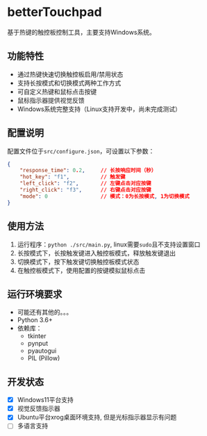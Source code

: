 # betterTouchpad

基于热键的触控板控制工具，主要支持Windows系统。

## 功能特性

- 通过热键快速切换触控板启用/禁用状态
- 支持长按模式和切换模式两种工作方式
- 可自定义热键和鼠标点击按键
- 鼠标指示器提供视觉反馈
- Windows系统完整支持（Linux支持开发中，尚未完成测试）

## 配置说明

配置文件位于`src/configure.json`，可设置以下参数：

```json
{
    "response_time": 0.2,     // 长按响应时间（秒）
    "hot_key": "f1",          // 触发键
    "left_click": "f2",       // 左键点击对应按键
    "right_click": "f3",      // 右键点击对应按键
    "mode": 0                 // 模式：0为长按模式, 1为切换模式
}
```

## 使用方法

1. 运行程序：`python ./src/main.py`, linux需要`sudo`且不支持设置窗口
2. 长按模式下，长按触发键进入触控板模式，释放触发键退出
3. 切换模式下，按下触发键切换触控板模式状态
4. 在触控板模式下，使用配置的按键模拟鼠标点击

## 运行环境要求
- 可能还有其他的。。。
- Python 3.6+
- 依赖库：
  - tkinter
  - pynput
  - pyautogui
  - PIL (Pillow)

## 开发状态

- [x] Windows11平台支持
- [x] 视觉反馈指示器
- [x] Ubuntu平台xrog桌面环境支持, 但是光标指示器显示有问题
- [ ] 多语言支持
